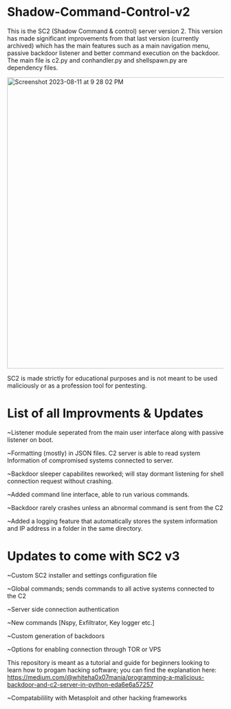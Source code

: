 # Shadow-Command-Control-v2

This is the SC2 (Shadow Command & control) server version 2. This version has made significant improvements from that last version (currently archived) which has the main features such as a main navigation menu, passive backdoor listener and better command execution on the backdoor. The main file is c2.py and conhandler.py and shellspawn.py are dependency files.

<img width="677" alt="Screenshot 2023-08-11 at 9 28 02 PM" src="https://github.com/whiteha0x07/Shadow-Command-Control-v2/assets/141960592/d6381cd0-6892-4b79-b5e7-52ed3bb4380d">

SC2 is made strictly for educational purposes and is not meant to be used maliciously or as a profession tool for pentesting. 

# List of all Improvments & Updates 

~Listener module seperated from the main user interface along with passive listener on boot. 

~Formatting (mostly) in JSON files. C2 server is able to read system Information of compromised systems connected to server. 

~Backdoor sleeper capabilites reworked; will stay dormant listening for shell connection request without crashing. 

~Added command line interface, able to run various commands.

~Backdoor rarely crashes unless an abnormal command is sent from the C2 

~Added a logging feature that automatically stores the system information and IP address in a folder in the same directory.

# Updates to come with SC2 v3 

~Custom SC2 installer and settings configuration file

~Global commands; sends commands to all active systems connected to the C2

~Server side connection authentication 

~New commands [Nspy, Exfiltrator, Key logger etc.]

~Custom generation of backdoors 

~Options for enabling connection through TOR or VPS

This repository is meant as a tutorial and guide for beginners looking to learn how to progam hacking software; you can find the explanation here: https://medium.com/@whiteha0x07mania/programming-a-malicious-backdoor-and-c2-server-in-python-eda6e6a57257

~Compatabilility with Metasploit and other hacking frameworks 




